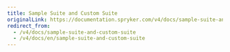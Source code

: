 ```yaml
---
title: Sample Suite and Custom Suite
originalLink: https://documentation.spryker.com/v4/docs/sample-suite-and-custom-suite
redirect_from:
  - /v4/docs/sample-suite-and-custom-suite
  - /v4/docs/en/sample-suite-and-custom-suite
---
```



